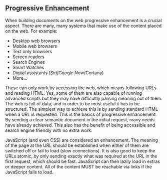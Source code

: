 <h2>Progressive Enhancement</h2>
When building documents on the web progressive enhancement is a crucial aspect. There are many, many
systems that make use of the content placed on the web. For example:
<ul>
    <li>Desktop web browsers</li>
    <li>Mobile web browsers</li>
    <li>Text only browsers</li>
    <li>Screen readers</li>
    <li>Search Engines</li>
    <li>Smart Watches</li>
    <li>Digital assistants (Siri/Google Now/Cortana)</li>
    <li>More...</li>
</ul>
These can only work by accessing the web, which means following URLs and reading HTML. Yes, some of them
are also capable of running advanced scripts but they may have difficultly parsing meaning out of them.
The web is full of data, and in order to be most useful it has to be structured. The simplest way to achieve
this is by sending standard HTML when a URL is requested. This is the basics of progressive enhancement.
By sending a clear semantic document in the initial request, many needs have already achieved. This
also has the benefit of being accessible and search engine friendly with no extra work.

JavaScript (and even CSS) are considered an enhancement. The meaning of the page at the URL should be
established when either of them are switched off or fail to load (slow connections). It is also good
to keep the URLs atomic, by only sending exactly what was required at the URL in the first request,
which should be fast. JavaScript can then lazily load in extras or deeper content. All of the content
MUST be reachable via links if the JavaScript fails to load.
